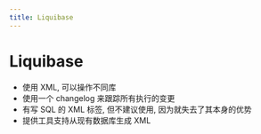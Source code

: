 ```yaml
---
title: Liquibase
---
```


# Liquibase

- 使用 XML, 可以操作不同库
- 使用一个 changelog 来跟踪所有执行的变更
- 有写 SQL 的 XML 标签, 但不建议使用, 因为就失去了其本身的优势
- 提供工具支持从现有数据库生成 XML
